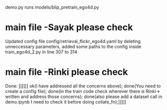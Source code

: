 demo.py runs models/blip_pretrain_ego4d.py


# main file -Sayak please check
Updated config file config/retrieval_flickr_ego4d.yaml by deleting unneccessary parameters, added some paths to the config inside train_ego4d_2.py  in line 307 to 314


# main file -Rinki please check
Done: [[[[[[ ok(I have addressed all the concerns above);
done(You need to create a config file);
done(in the train code check wherever there is Rinki-> written and address those concerns);
done(also please add a dataset call in demo.ipynb I need to check it before doing collate_fn);]]]]]
